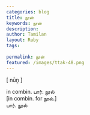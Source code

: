```yaml
---
categories: blog
title: நூன்
keywords: நூன்
description: 
author: Tamilan
layout: Ruby
tags: 
 
permalink: நூன்
featured: /images/ttak-48.png
---
```

  
[ nūṉ ]  
  
in combin. பார். நூல்  
[in combin. for நூல்.]  
பார். நூல்